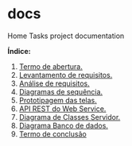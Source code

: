 # docs
Home Tasks project documentation 

**Índice:**

1. [Termo de abertura.](./markdown/Termo-de-abertura.md)
2. [Levantamento de requisitos.](./markdown/Levantamento-de-Requisitos.md)
3. [Análise de requisitos.](./markdown/Analise-de-Requisitos.md)
4. [Diagramas de sequência.](./markdown/Diagrama-de-sequencia.md)
5. [Prototipagem das telas.](./markdown/Telas-do-app.md)
6. [API REST do Web Service.](./markdown/API-Web-Service.md)
7. [Diagrama de Classes Servidor.](./markdown/Diagrama-de-Classes-Servidor.md)
8. [Diagrama Banco de dados.](images/ht_bcd.png)
9. [Termo de conclusão](./markdown/Termo-de-abertura.md)
